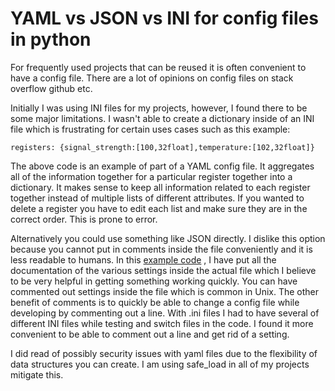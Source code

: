 # YAML vs JSON vs INI for config files in python

For frequently used projects that can be reused it is often convenient to have
a config file. There are a lot of opinions on config files on stack overflow
github etc.

Initially I was using INI files for my projects, however, I found there to be
some major limitations. I wasn't able to create a dictionary inside of an INI
file which is frustrating for certain uses cases such as this example:

```registers: {signal_strength:[100,32float],temperature:[102,32float]} ```

The above code is an example of part of a YAML config file. It aggregates all
of the information together for a particular register together into a dictionary.
It makes sense to keep all information related to each register together instead
of multiple lists of different attributes. If you wanted to delete a register you 
have to edit each list and make sure they are in the correct order. This is 
prone to error.

Alternatively you could use something like JSON directly. I dislike this option
because you cannot put in comments inside the file conveniently and it is less 
readable to humans. In this [example code](https://github.com/akshephard/pymodbus_simulator/blob/master/config.yaml)
, I have put all the documentation of the various settings inside the actual file 
which I believe to be very helpful in  getting something working quickly. You can 
have commented out settings inside the file which is common in Unix. The other benefit
of comments is to quickly be able to change a config file while developing by 
commenting out a line. With .ini files I had to have several of different INI files
while testing and switch files in the code. I found it more convenient to be able to 
comment out a line and get rid of a setting.

I did read of possibly security issues with yaml files due to the flexibility
of data structures you can create. I am using safe_load in all of my projects
mitigate this.
